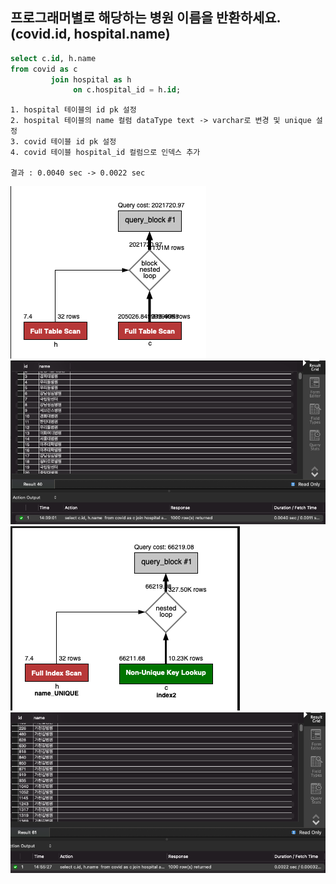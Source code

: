 ## 프로그래머별로 해당하는 병원 이름을 반환하세요. (covid.id, hospital.name)

```sql
select c.id, h.name
from covid as c
         join hospital as h
              on c.hospital_id = h.id;
```

```
1. hospital 테이블의 id pk 설정
2. hospital 테이블의 name 컬럼 dataType text -> varchar로 변경 및 unique 설정
3. covid 테이블 id pk 설정
4. covid 테이블 hospital_id 컬럼으로 인덱스 추가

결과 : 0.0040 sec -> 0.0022 sec
```

![before](before_action_plan.png)
![before](before_query_result.png)
![after](after_action_plan.png)
![after](after_query_result.png)
